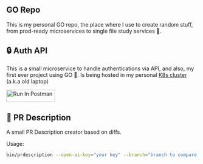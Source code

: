 ## GO Repo

This is my personal GO repo, the place where I use to create random stuff, from prod-ready microservices to single file study services 📓.

## 🔒 Auth API

This is a small microservice to handle authentications via API, and also, my first ever project using GO 💙. Is being hosted in my personal [K8s cluster](https://.postman.co/workspace/My-Workspace~1e261ab2-0881-450b-8097-7475a6233f02/collection/39658714-7fe50393-78c3-471c-8181-3ec6713c0238?action=share&creator=39658714&active-environment=39658714-43d74b6a-a0e8-4fdb-9d10-ee1090ff00aa) (a.k.a old laptop)

[<img src="https://run.pstmn.io/button.svg" alt="Run In Postman" style="width: 128px; height: 32px;">](https://app.getpostman.com/run-collection/39658714-7fe50393-78c3-471c-8181-3ec6713c0238?action=collection%2Ffork&source=rip_markdown&collection-url=entityId%3D39658714-7fe50393-78c3-471c-8181-3ec6713c0238%26entityType%3Dcollection%26workspaceId%3Da4a05acf-ef01-4fab-9091-553b8311139f)

## 📝 PR Description

A small PR Description creator based on diffs.

Usage:
```sh
bin/prdescription --open-ai-key="your key" --branch="branch to compare agains ex.: main"
```
